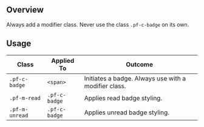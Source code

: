 ---
---
## Overview

Always add a modifier class. Never use the class `.pf-c-badge` on its own.


## Usage

| Class | Applied To | Outcome |
| -- | -- | -- |
| `.pf-c-badge` | `<span>` | Initiates a badge. Always use with a modifier class. |
| `.pf-m-read` | `.pf-c-badge` | Applies read badge styling. |
| `.pf-m-unread` | `.pf-c-badge` | Applies unread badge styling. |
